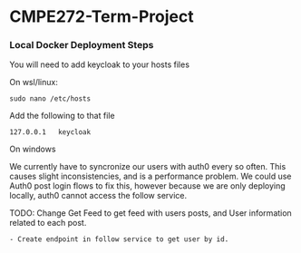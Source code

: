 # CMPE272-Term-Project

### Local Docker Deployment Steps

You will need to add keycloak to your hosts files

On wsl/linux:

```
sudo nano /etc/hosts
```

Add the following to that file

```
127.0.0.1   keycloak
```

On windows

We currently have to syncronize our users with auth0 every so often. This causes slight inconsistencies, and is a performance problem.
We could use Auth0 post login flows to fix this, however because we are only deploying locally, auth0 cannot access the follow service.

TODO: Change Get Feed to get feed with users posts, and User information related to each post.

    - Create endpoint in follow service to get user by id.
